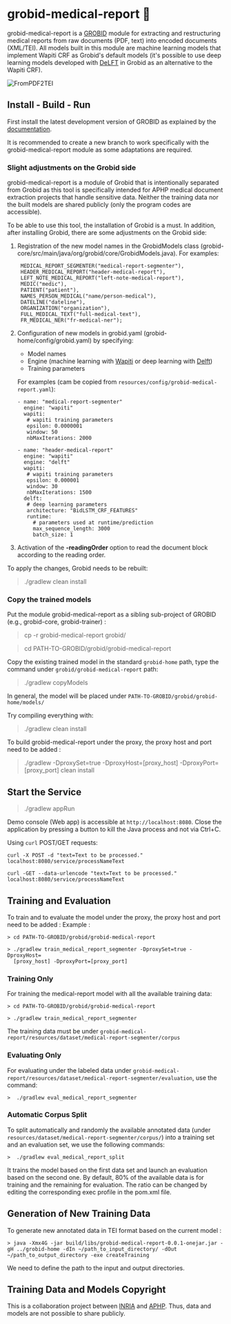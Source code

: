 # grobid-medical-report :hospital:
grobid-medical-report is a [GROBID](https://github.com/kermitt2/grobid) module for extracting and restructuring medical reports from raw documents (PDF, text) into encoded documents (XML/TEI). All models built in this module are machine learning models that implement Wapiti CRF as Grobid's default models (it's possible to use deep learning models developed with [DeLFT](https://github.com/kermitt2/delft/) in Grobid as an alternative to the Wapiti CRF).

![FromPDF2TEI](doc/img/PDF2TEI.png)

## Install - Build - Run

First install the latest development version of GROBID as explained by the [documentation](http://grobid.readthedocs.org).

It is recommended to create a new branch to work specifically with the grobid-medical-report module as some adaptations are required.

### Slight adjustments on the Grobid side
grobid-medical-report is a module of Grobid that is intentionally separated from Grobid as this tool is specifically intended for APHP medical document extraction projects that handle sensitive data. Neither the training data nor the built models are shared publicly (only the program codes are accessible).

To be able to use this tool, the installation of Grobid is a must. In addition, after installing Grobid, there are some adjustments on the Grobid side:
1. Registration of the new model names in the GrobidModels class (grobid-core/src/main/java/org/grobid/core/GrobidModels.java). For examples:
   ```
    MEDICAL_REPORT_SEGMENTER("medical-report-segmenter"),
    HEADER_MEDICAL_REPORT("header-medical-report"),
    LEFT_NOTE_MEDICAL_REPORT("left-note-medical-report"),
    MEDIC("medic"),
    PATIENT("patient"),
    NAMES_PERSON_MEDICAL("name/person-medical"),
    DATELINE("dateline"),
    ORGANIZATION("organization"),
    FULL_MEDICAL_TEXT("full-medical-text"),
    FR_MEDICAL_NER("fr-medical-ner");
   ```
2. Configuration of new models in grobid.yaml (grobid-home/config/grobid.yaml) by specifying:
   - Model names
   - Engine (machine learning with [Wapiti](https://wapiti.limsi.fr/) or deep learning with [Delft](https://github.com/kermitt2/delft/))
   - Training parameters
    
    For examples (cam be copied from `resources/config/grobid-medical-report.yaml`):
     ```
     - name: "medical-report-segmenter"
       engine: "wapiti"
       wapiti:
        # wapiti training parameters
        epsilon: 0.0000001
        window: 50
        nbMaxIterations: 2000
   
   - name: "header-medical-report"
       engine: "wapiti"
       engine: "delft"
       wapiti:
        # wapiti training parameters
        epsilon: 0.000001
        window: 30
        nbMaxIterations: 1500
       delft:
        # deep learning parameters
        architecture: "BidLSTM_CRF_FEATURES"
        runtime:
          # parameters used at runtime/prediction
          max_sequence_length: 3000
          batch_size: 1
     ```
   
3. Activation of the **-readingOrder** option to read the document block according to the reading order.

To apply the changes, Grobid needs to be rebuilt:
> ./gradlew clean install

### Copy the trained models
Put the module grobid-medical-report as a sibling sub-project of GROBID (e.g., grobid-core, grobid-trainer) :
> cp -r grobid-medical-report grobid/

> cd PATH-TO-GROBID/grobid/grobid-medical-report

Copy the existing trained model in the standard `grobid-home` path, type the command under `grobid/grobid-medical-report` path:

> ./gradlew copyModels 

In general, the model will be placed under `PATH-TO-GROBID/grobid/grobid-home/models/`

Try compiling everything with:

> ./gradlew clean install

To build grobid-medical-report under the proxy, the proxy host and port need to be added : 
>  ./gradlew -DproxySet=true -DproxyHost=[proxy_host] -DproxyPort=[proxy_port] clean install

## Start the Service

> ./gradlew appRun

Demo console (Web app) is accessible at ```http://localhost:8080```. Close the application by pressing a button to kill the Java process and not via Ctrl+C. 

Using ```curl``` POST/GET requests:

```
curl -X POST -d "text=Text to be processed." localhost:8080/service/processNameText
```

```
curl -GET --data-urlencode "text=Text to be processed." localhost:8080/service/processNameText
```

## Training and Evaluation


To train and to evaluate the model under the proxy, the proxy host and port need to be added : 
Example : 
```
> cd PATH-TO-GROBID/grobid/grobid-medical-report

> ./gradlew train_medical_report_segmenter -DproxySet=true -DproxyHost=
  [proxy_host] -DproxyPort=[proxy_port]
```

### Training Only

For training the medical-report model with all the available training data:

```
> cd PATH-TO-GROBID/grobid/grobid-medical-report

> ./gradlew train_medical_report_segmenter
```

The training data must be under ```grobid-medical-report/resources/dataset/medical-report-segmenter/corpus```

### Evaluating Only

For evaluating under the labeled data under ```grobid-medical-report/resources/dataset/medical-report-segmenter/evaluation```, use the command:

```
>  ./gradlew eval_medical_report_segmenter
```

### Automatic Corpus Split

To split automatically and randomly the available annotated data (under ```resources/dataset/medical-report-segmenter/corpus/```) into a training set and an evaluation set, we use the following commands:

```
>  ./gradlew eval_medical_report_split
```

It trains the model based on the first data set and launch an evaluation based on the second one. 
By default, 80% of the available data is for training and the remaining for evaluation. The ratio can be changed by editing the corresponding exec profile in the pom.xml file. 


## Generation of New Training Data

To generate new annotated data in TEI format based on the current model : 

```
> java -Xmx4G -jar build/libs/grobid-medical-report-0.0.1-onejar.jar -gH ../grobid-home -dIn ~/path_to_input_directory/ -dOut ~/path_to_output_directory -exe createTraining
```

We need to define the path to the input and output directories.

## Training Data and Models Copyright

This is a collaboration project between [INRIA](https://www.inria.fr/) and  [APHP](https://www.aphp.fr/). Thus, data and models are not possible to share publicly. 
